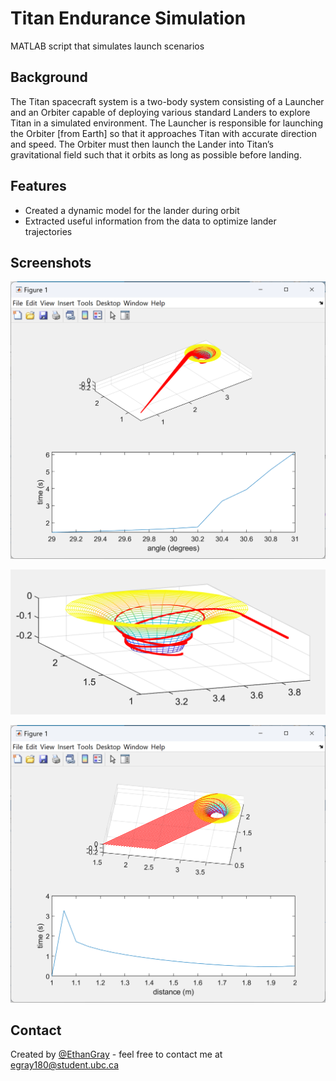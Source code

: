 # Titan Endurance Simulation 
MATLAB script that simulates launch scenarios 

## Background 
The Titan spacecraft system is a two-body system consisting of a Launcher and an Orbiter capable of deploying various standard Landers to explore Titan in a simulated environment. The Launcher is responsible for launching the Orbiter [from Earth] so that it approaches Titan with accurate direction and speed. The Orbiter must then launch the Lander into Titan’s gravitational field such that it orbits as long as possible before landing. 

## Features
- Created a dynamic model for the lander during orbit  
- Extracted useful information from the data to optimize lander trajectories  

## Screenshots

![Example screenshot1](./images/screen1.png)

![Example screenshot1](./images/screen2.png)

![Example screenshot1](./images/screen3.png)

## Contact
Created by [@EthanGray](https://github.com/Egray180) - feel free to contact me at egray180@student.ubc.ca
